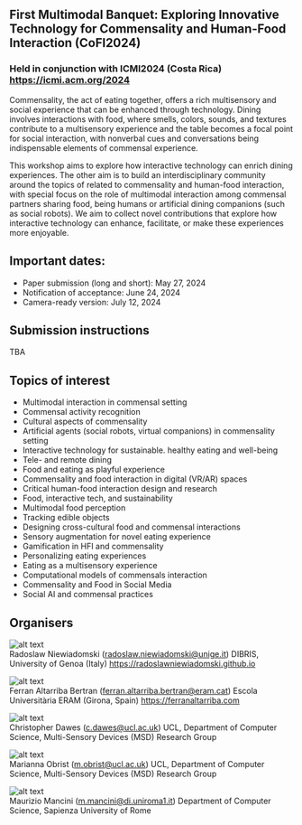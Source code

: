 <link rel="stylesheet" href="styles/retro.css">
<link rel="stylesheet" href="styles/images.css">

## First Multimodal Banquet: Exploring Innovative Technology for Commensality and Human-Food Interaction (CoFI2024)

### Held in conjunction with ICMI2024 (Costa Rica) https://icmi.acm.org/2024

<!--## Proceedings

http://ceur-ws.org/Vol-2934/-->

Commensality, the act of eating together, offers a rich multisensory and social experience that can be enhanced through technology. Dining involves interactions with food, where smells, colors, sounds, and textures contribute to a multisensory experience and the table becomes a focal point for social interaction, with nonverbal cues and conversations being indispensable elements of commensal experience.

This workshop aims to explore how interactive technology can enrich dining experiences. The other aim is to build an interdisciplinary community around the topics of related to commensality and human-food interaction, with special focus on the role of multimodal interaction among commensal partners sharing food, being humans or artificial dining companions (such as social robots). We aim to collect novel contributions that explore how interactive technology can enhance, facilitate, or make these experiences more enjoyable.

## Important dates:

- Paper submission (long and short): May 27, 2024
- Notification of acceptance: June 24, 2024
- Camera-ready version: July 12, 2024

## Submission instructions

TBA

## Topics of interest

- Multimodal interaction in commensal setting
- Commensal activity recognition
- Cultural aspects of commensality
- Artificial agents (social robots, virtual companions) in commensality setting
- Interactive technology for sustainable. healthy eating and well-being
- Tele- and remote dining
- Food and eating as playful experience
- Commensality and food interaction in digital (VR/AR) spaces
- Critical human-food interaction design and research
- Food, interactive tech, and sustainability
- Multimodal food perception
- Tracking edible objects
- Designing cross-cultural food and commensal interactions
- Sensory augmentation for novel eating experience
- Gamification in HFI and commensality
- Personalizing eating experiences
- Eating as a multisensory experience
- Computational models of commensals interaction
- Commensality and Food in Social Media
- Social AI and commensal practices

## Organisers

![alt text](images/Radek.jpg)<br/>
Radoslaw Niewiadomski (radoslaw.niewiadomski@unige.it)
DIBRIS, University of Genoa (Italy)
https://radoslawniewiadomski.github.io

![alt text](images/Ferran.jpg)<br/>
Ferran Altarriba Bertran (ferran.altarriba.bertran@eram.cat) 
Escola Universitària ERAM (Girona, Spain)
https://ferranaltarriba.com

![alt text](images/Chris.jpg)<br/>
Christopher Dawes (c.dawes@ucl.ac.uk)
UCL, Department of Computer Science, Multi-Sensory Devices (MSD) Research Group

![alt text](images/Marianna.jpg)<br/>
Marianna Obrist (m.obrist@ucl.ac.uk)
UCL, Department of Computer Science, Multi-Sensory Devices (MSD) Research Group

![alt text](images/Maurizio.jpg)<br/>
Maurizio Mancini (m.mancini@di.uniroma1.it)
Department of Computer Science, Sapienza University of Rome

<!--
* [Maurizio Mancini](mailto:m.mancini@di.uniroma1.it), University of Rome “Sapienza”, Italy
* [Giovanna Varni](mailto:giovanna.varni@telecom-paris.fr), LTCI, Télécom Paris, Institut polytechnique de Paris, France
* [David Murphy](mailto:d.murphy@cs.ucc.ie), University College Cork (UCC), Ireland
* [Fabio Pellacini](mailto:pellacini@di.uniroma1.it ), University of Rome “Sapienza”, Italy
* [Laura Maye](mailto:laura.maye@ucc.ie), University College Cork, Ireland
* [Patrick O'Toole](mailto:patrick.otoole@umail.ucc.ie), University College Cork, Ireland


## Supporters

This workshop has been partially supported by the French National Research Agency (ANR) in the framework of its JCJC program (GRACE, project ANR-18-CE33-0003-01, funded under the Artificial Intelligence Plan) and by the SceneHash (A Content-Indexable Data Structure for Collaborative 3D Environments) Project.

<img src="logo-anr.png" alt="ANR" width="60" style="float: left; margin-right: 10px;"/>
<img src="LOGO_officiel_cropped.png" alt="ANR" width="180" style="float: left; margin-right: 10px;"/>

-->